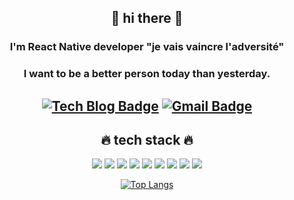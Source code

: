<div align=center>
  
  
  
  
 ## 🙌 hi there 🙌
 ### I'm React Native developer **"je vais vaincre l'adversité"**
### I want to be a better person today than yesterday.

[![Tech Blog Badge](http://img.shields.io/badge/-Tech%20blog-black?style=flat-square&logo=github&link=https://github.com/nayeon15/)](https://github.com/nayeon15/)
[![Gmail Badge](https://img.shields.io/badge/Gmail-d14836?style=flat-square&logo=Gmail&logoColor=white&link=mailto:nayeonvita@gmail.com)](mailto:nayeonvita@gmail.com)
-------
	
## 🔥 tech stack 🔥
<img src="https://img.shields.io/badge/ReactNative-6E5C97?style=flat-square&logo=React&logoColor=white"/></a>
<img src="https://img.shields.io/badge/JavaScript-708098?style=flat-square&logo=JavaScript&logoColor=white"/></a>
<img src="https://img.shields.io/badge/Node.js-192F5E?style=flat-square&logo=Node.js&logoColor=white"/></a>
<img src="https://img.shields.io/badge/Java-A52A2A?style=flat-square&logo=Java&logoColor=white"/></a>
<img src="https://img.shields.io/badge/Kotlin-228B22?style=flat-square&logo=Kotlin&logoColor=white"/></a>
<img src="https://img.shields.io/badge/C-87CEFA?style=flat-square&logo=C&logoColor=white"/></a>
<img src="https://img.shields.io/badge/Oracle-FF6347?style=flat-square&logo=Oracle&logoColor=white"/></a>
<img src="https://img.shields.io/badge/Notion-000080?style=flat-square&logo=Notion&logoColor=white"/></a>
<img src="https://img.shields.io/badge/Slack-E9967A?style=flat-square&logo=Slack&logoColor=white"/></a>

[![Top Langs](https://github-readme-stats.vercel.app/api/top-langs/?username=nayeon15&layout=compact)](https://github.com/anuraghazra/github-readme-stats)

</div>

